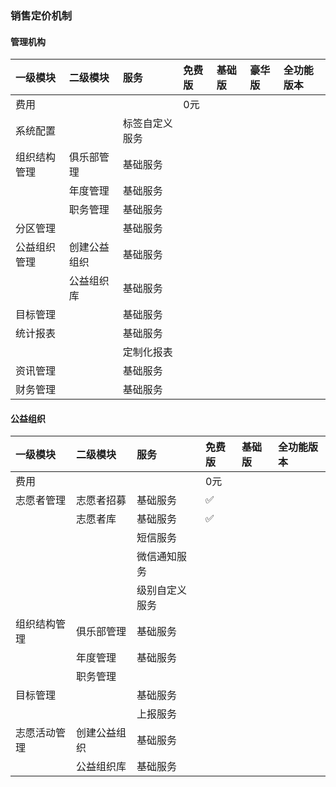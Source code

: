 ### 销售定价机制

#### 管理机构

| 一级模块 | 二级模块 | 服务 | 免费版 | 基础版 | 豪华版 | 全功能版本 |
| :--- | :--- | :--- | :--- | :--- | :--- | :--- |
| 费用 |  |  | 0元 |  |  |  |
| 系统配置 |  | 标签自定义服务 |  |  |  |  |
| 组织结构管理 | 俱乐部管理 | 基础服务 |  |  |  |  |
|  | 年度管理 | 基础服务 |  |  |  |  |
|  | 职务管理 | 基础服务 |  |  |  |  |
| 分区管理 |  | 基础服务 |  |  |  |  |
| 公益组织管理 | 创建公益组织 | 基础服务 |  |  |  |  |
|  | 公益组织库 | 基础服务 |  |  |  |  |
| 目标管理 |  | 基础服务 |  |  |  |  |
| 统计报表 |  | 基础服务 |  |  |  |  |
|  |  | 定制化报表 |  |  |  |  |
| 资讯管理 |  | 基础服务 |  |  |  |  |
| 财务管理 |  | 基础服务 |  |  |  |  |

#### 公益组织

| 一级模块 | 二级模块 | 服务 | 免费版 | 基础版 | 全功能版本 |
| :--- | :--- | :--- | :--- | :--- | :--- |
| 费用 |  |  | 0元 |  |  |
| 志愿者管理 | 志愿者招募 | 基础服务 | ✅ |  |  |
|  | 志愿者库 | 基础服务 | ✅ |  |  |
|  |  | 短信服务 |  |  |  |
|  |  | 微信通知服务 |  |  |  |
|  |  | 级别自定义服务 |  |  |  |
| 组织结构管理 | 俱乐部管理 | 基础服务 |  |  |  |
|  | 年度管理 | 基础服务 |  |  |  |
|  | 职务管理 |  |  |  |  |
| 目标管理 |  | 基础服务 |  |  |  |
|  |  | 上报服务 |  |  |  |
| 志愿活动管理 | 创建公益组织 | 基础服务 |  |  |  |
|  | 公益组织库 | 基础服务 |  |  |  |



